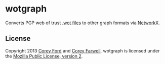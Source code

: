 wotgraph
========
Converts PGP web of trust [.wot files](http://www.lysator.liu.se/~jc/wotsap/) to other graph formats via [NetworkX](http://networkx.github.io/).

License
-------
Copyright 2013 [Corey Ford](http://github.com/coyotebush) and [Corey Farwell](http://github.com/frewsxcv). wotgraph is licensed under the [Mozilla Public License, version 2](/LICENSE.md).
